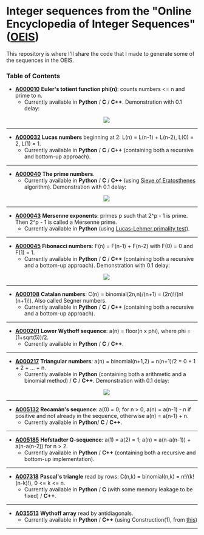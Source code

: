 # Integer sequences from the "Online Encyclopedia of Integer Sequences" ([OEIS](https://oeis.org/))

This repository is where I'll share the code that I made to generate some of the sequences in the OEIS.

### Table of Contents
+ **[A000010](https://oeis.org/A000010)** **Euler's totient function phi(n)**: counts numbers <= n and prime to n.
   - Currently available in **Python** / **C** / **C++**. Demonstration with 0.1 delay:
   <p align="center">
      <img src="https://media.giphy.com/media/LRZWOzi1JKhYd9V4KP/giphy.gif">
   </p>

---

+ **[A000032](https://oeis.org/A000032)** **Lucas numbers** beginning at 2: L(n) = L(n-1) + L(n-2), L(0) = 2, L(1) = 1.
   - Currently available in **Python** / **C** / **C++** (containing both a recursive and bottom-up approach).

---

+ **[A000040](https://oeis.org/A000040)** **The prime numbers**.
   - Currently available in **Python** / **C** / **C++** (using [Sieve of Eratosthenes](https://en.wikipedia.org/wiki/Sieve_of_Eratosthenes) algorithm). Demonstration with 0.1 delay:
   <p align="center">
      <img src="https://media.giphy.com/media/RgzKjn78GsdWGenYt8/giphy.gif">
   </p>

---

+ **[A000043](https://oeis.org/A000043)** **Mersenne exponents**: primes p such that 2^p - 1 is prime. Then 2^p - 1 is called a Mersenne prime.
   - Currently available in **Python** (using [Lucas-Lehmer primality test](https://en.wikipedia.org/wiki/Lucas%E2%80%93Lehmer_primality_test)).

---

+ **[A000045](https://oeis.org/A000045)** **Fibonacci numbers**: F(n) = F(n-1) + F(n-2) with F(0) = 0 and F(1) = 1.
   - Currently available in **Python** / **C** / **C++** (containing both a recursive and a bottom-up approach). Demonstration with 0.1 delay:
   <p align="center">
      <img src="https://media.giphy.com/media/UpDraH9RuxjXyz5qy4/giphy.gif">
   </p>
---

+ **[A000108](https://oeis.org/A000108)** **Catalan numbers**: C(n) = binomial(2n,n)/(n+1) = (2n)!/(n!(n+1)!). Also called Segner numbers.
   - Currently available in **Python** / **C** / **C++** (containing both a recursive and a bottom-up approach).

---

+ **[A000201](https://oeis.org/A000201)** **Lower Wythoff sequence**: a(n) = floor(n x phi), where phi = (1+sqrt(5))/2.
	- Currently available in **Python** / **C** / **C++**.

---

+ **[A000217](https://oeis.org/A000217)** **Triangular numbers**: a(n) = binomial(n+1,2) = n(n+1)/2 = 0 + 1 + 2 + ... + n.
   - Currently available in **Python** (containing both a arithmetic and a binomial method) / **C** / **C++**. Demonstration with 0.1 delay:
   <p align="center">
      <img src="https://media.giphy.com/media/dVbo5vn5ktHLJig3nu/giphy.gif">
   </p>

---

+ **[A005132](https://oeis.org/A005132)** **Recamán's sequence**: a(0) = 0; for n > 0, a(n) = a(n-1) - n if positive and not already in the sequence, otherwise a(n) = a(n-1) + n.
   - Currently available in **Python**/ **C** / **C++**.

---

+ **[A005185](https://oeis.org/A005185)** **Hofstadter Q-sequence**: a(1) = a(2) = 1; a(n) = a(n-a(n-1)) + a(n-a(n-2)) for n > 2.
   - Currently available in **Python** / **C++** (containing both a recursive and bottom-up implementation).

---

+ **[A007318](https://oeis.org/A007318)** **Pascal's triangle** read by rows: C(n,k) = binomial(n,k) = n!/(k!(n-k)!), 0 <= k <= n.
   - Currently available in **Python** / **C** (with some memory leakage to be fixed) / **C++**.

---

+ **[A035513](https://oeis.org/A035513)** **Wythoff array** read by antidiagonals.
   - Currently available in **Python** / **C++** (using Construction(1), from [this](https://oeis.org/classic.html))

---
